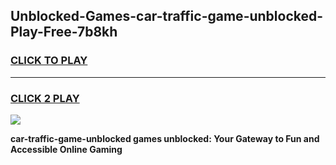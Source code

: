
## Unblocked-Games-car-traffic-game-unblocked-Play-Free-7b8kh
<h3>
<a href="https://premium76.site?title=car-traffic-game-unblocked&ref=10A">CLICK TO PLAY</a></h3>
<hr>

<h3>
<a href="https://premium76.site?title=car-traffic-game-unblocked&ref=10A">CLICK 2 PLAY</a>
  
</h3>

<a href="https://premium76.site?title=car-traffic-game-unblocked&ref=10A"><img src="https://clearcache.store/games.png"></a>


**car-traffic-game-unblocked games unblocked: Your Gateway to Fun and Accessible Online Gaming**

